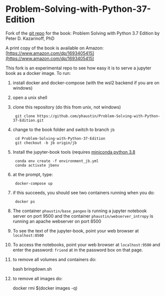 # Problem-Solving-with-Python-37-Edition

Fork of the [git repo](https://github.com/ProfessorKazarinoff/Problem-Solving-with-Python-37-Edition.git) for the book: Problem Solving with Python 3.7 Edition by Peter D. Kazarinoff, PhD

A print copy of the book is available on Amazon: [https://www.amazon.com/dp/1693405415](https://www.amazon.com/dp/1693405415)


This fork is an experimental repo to see how easy it is to serve a jupyter book as a docker image.  To run:

1) install docker and docker-compose (with the wsl2 backend if you are on windows)
2) open a unix shell
3) clone this repository  (do this from unix, not windows)

        git clone https://github.com/phaustin/Problem-Solving-with-Python-37-Edition.git

4) change to the book folder and switch to branch `jb`

        cd Problem-Solving-with-Python-37-Edition
        git checkout -b jb origin/jb

5) Install the jupyter-book tools (requires [miniconda python 3.8](https://docs.conda.io/en/latest/miniconda.html)

        conda env create -f environment_jb.yml
        conda activate jbenv

6) at the prompt, type:

        docker-compose up

7) if this succeeds, you should see two containers running when you do:

        docker ps

8) The container `phaustin/base_pangeo` is running a jupyter notebook server on port 9500
   and the container `phaustin/webserver_intropy` is running an apache webserver on port 8500

9) To see the text of the jupyter-book, point your web browser at `localhost:8500`

10) To access the notebooks, point your web browser at `localhost:9500` and enter the password: `friend` at in the password box on that page.

10) to remove all volumes and containers do:

       bash bringdown.sh

12) to remove all images do:

       docker rmi $(docker images -q)

